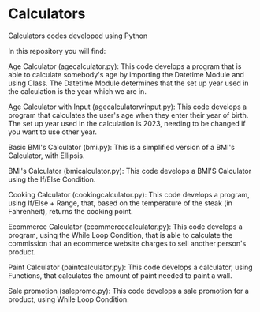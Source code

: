 # Calculators
Calculators codes developed using Python

In this repository you will find:

Age Calculator (agecalculator.py): This code develops a program that is able to calculate somebody's age by importing the Datetime Module and using Class. The Datetime Module determines that the set up year used in the calculation is the year which we are in.

Age Calculator with Input (agecalculatorwinput.py): This code develops a program that calculates the user's age when they enter their year of birth. The set up year used in the calculation is 2023, needing to be changed if you want to use other year.

Basic BMI's Calculator (bmi.py): This is a simplified version of a BMI's Calculator, with Ellipsis.

BMI's Calculator (bmicalculator.py): This code develops a BMI'S Calculator using the If/Else Condition.

Cooking Calculator (cookingcalculator.py): This code develops a program, using If/Else + Range, that, based on the temperature of the steak (in Fahrenheit), returns the cooking point.

Ecommerce Calculator (ecommercecalculator.py): This code develops a program, using the While Loop Condition, that is able to calculate the commission that an ecommerce website charges to sell another person's product.

Paint Calculator (paintcalculator.py): This code develops a calculator, using Functions, that calculates the amount of paint needed to paint a wall.

Sale promotion (salepromo.py): This code develops a sale promotion for a product, using While Loop Condition.
